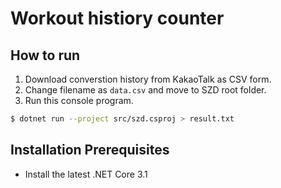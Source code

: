 # Workout histiory counter

## How to run

1. Download converstion history from KakaoTalk as CSV form.
2. Change filename as `data.csv` and move to SZD root folder.
3. Run this console program.
```bash
$ dotnet run --project src/szd.csproj > result.txt
```

## Installation Prerequisites

* Install the latest .NET Core 3.1
